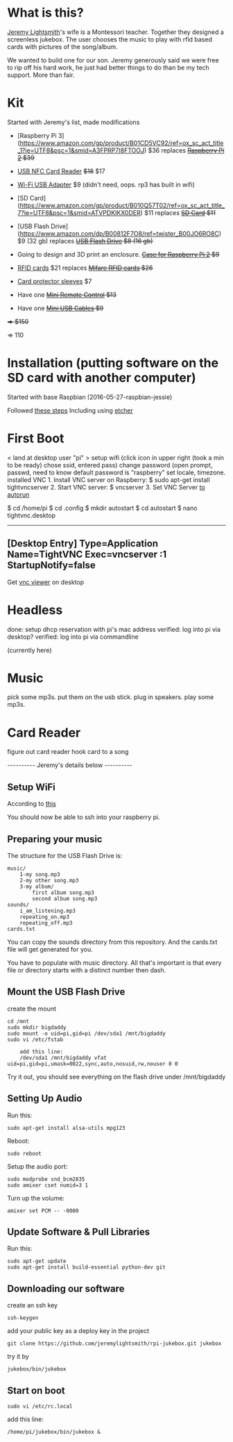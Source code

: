 What is this?
=============

[Jeremy Lightsmith](https://github.com/jeremylightsmith)'s wife is a Montessori teacher. Together they designed a screenless jukebox. The user chooses the music to play with rfid based cards with pictures of the song/album.

We wanted to build one for our son. Jeremy generously said we were free to rip off his hard work, he just had better things to do than be my tech support. More than fair.

Kit
===

Started with Jeremy's list, made modifications

* [Raspberry Pi 3] (https://www.amazon.com/gp/product/B01CD5VC92/ref=ox_sc_act_title_1?ie=UTF8&psc=1&smid=A3FPRP7I8FTOOJ)  $36 replaces ~~[Raspberry Pi 2](http://www.amazon.com/gp/product/B00T2U7R7I?psc=1&redirect=true&ref_=oh_aui_detailpage_o07_s00) $39~~ 

* [USB NFC Card Reader](http://www.amazon.com/gp/product/B00BYKPHSU?psc=1&redirect=true&ref_=oh_aui_detailpage_o04_s00) ~~$18~~ $17

* [Wi-Fi USB Adapter](http://www.amazon.com/gp/product/B003MTTJOY?psc=1&redirect=true&ref_=oh_aui_detailpage_o07_s00) $9 (didn't need, oops. rp3 has built in wifi)

* [SD Card] (https://www.amazon.com/gp/product/B010Q57T02/ref=ox_sc_act_title_7?ie=UTF8&psc=1&smid=ATVPDKIKX0DER) $11 replaces ~~[SD Card](http://www.amazon.com/gp/product/B00M55C0LK?psc=1&redirect=true&ref_=oh_aui_detailpage_o07_s00) $11~~ 

* [USB Flash Drive] (https://www.amazon.com/dp/B00812F7O8/ref=twister_B00JO6RO8C)  $9 (32 gb) replaces ~~[USB Flash Drive](http://www.amazon.com/gp/product/B005FYNSZA?psc=1&redirect=true&ref_=oh_aui_detailpage_o08_s00) $8 (16 gb)~~ 

* Going to design and 3D print an enclosure. ~~[Case for Raspberry Pi 2](http://www.amazon.com/Official-Raspberry-Pi-Foundation-Model/dp/B00ZW4RKFM/ref=pd_sim_147_11?ie=UTF8&dpID=21Vhd3vo7FL&dpSrc=sims&preST=_AC_UL160_SR160%2C160_&refRID=1ZKG2697ATZRSE53RKYA) $9~~ 

* [RFID cards](https://www.amazon.com/gp/product/B01H5L05RY/ref=ox_sc_act_title_4?ie=UTF8&psc=1&smid=A3WEW9HYH3EA1) $21 replaces ~~[Mifare RFID cards](http://www.amazon.com/gp/product/B00NN6UTKY?psc=1&redirect=true&ref_=oh_aui_detailpage_o06_s00) $26~~

* [Card protector sleeves](http://www.amazon.com/gp/product/B00B7TUIFA?psc=1&redirect=true&ref_=oh_aui_detailpage_o04_s00) $7

* Have one ~~[Mini Remote Control](http://www.amazon.com/gp/product/B00RBGB91K?psc=1&redirect=true&ref_=oh_aui_detailpage_o03_s00) $13~~ 

* Have one ~~[Mini USB Cables](http://www.amazon.com/gp/product/B007NLW3C2?psc=1&redirect=true&ref_=oh_aui_detailpage_o02_s00) $9~~ 


~~=> $150~~

=> 110





Installation (putting software on the SD card with another computer)
============

Started with base Raspbian (2016-05-27-raspbian-jessie)

Followed [these steps](https://www.raspberrypi.org/learning/software-guide/quickstart/)
Including using [etcher](https://www.etcher.io/)



First Boot
============
< land at desktop user "pi" >
setup wifi (click icon in upper right (took a min to be ready) chose ssid, entered pass)
change password (open prompt, passwd, need to know default password is "raspberry"
set locale, timezone.
installed VNC
     1. Install VNC server on Raspberry:
         $ sudo apt-get install tightvncserver
     2. Start VNC server:
         $ vncserver
     3. Set VNC Server [to autorun](https://learn.adafruit.com/adafruit-raspberry-pi-lesson-7-remote-control-with-vnc/running-vncserver-at-startup)

$ cd /home/pi
$ cd .config
$ mkdir autostart
$ cd autostart
$ nano tightvnc.desktop

------
[Desktop Entry]
Type=Application
Name=TightVNC
Exec=vncserver :1
StartupNotify=false
-----

Get [vnc viewer](http://tightvnc.com/download.php) on desktop
<other headless steps>

Headless
============
done: setup dhcp reservation with pi's mac address 
verified: log into pi via desktop?
verified: log into pi via commandline


(currently here)

Music
============
pick some mp3s. 
put them on the usb stick.
plug in speakers.
play some mp3s.

Card Reader
============
figure out card reader
hook card to a song



---------- Jeremy's details below ----------

Setup WiFi
----------

According to [this](https://techblog.willshouse.com/2013/06/11/solved-raspbian-with-edimax-ew-7811un-wifi-adapter-and-802-1x-authentication/)

You should now be able to ssh into your raspberry pi.

Preparing your music
--------------------

The structure for the USB Flash Drive is:

    music/
        1-my song.mp3
        2-my other song.mp3
        3-my album/
            first album song.mp3
            second album song.mp3
    sounds/
        i_am_listening.mp3
        repeating_on.mp3
        repeating_off.mp3
    cards.txt

You can copy the sounds directory from this repository. And the cards.txt file will get generated for you.

You have to populate with music directory. All that's important is that every file or directory starts with a distinct number then dash.


Mount the USB Flash Drive
-------------------------

create the mount

    cd /mnt
    sudo mkdir bigdaddy
    sudo mount -o uid=pi,gid=pi /dev/sda1 /mnt/bigdaddy
    sudo vi /etc/fstab

        add this line:
        /dev/sda1 /mnt/bigdaddy vfat uid=pi,gid=pi,umask=0022,sync,auto,nosuid,rw,nouser 0 0

Try it out, you should see everything on the flash drive under /mnt/bigdaddy

Setting Up Audio
----------------

Run this: 

    sudo apt-get install alsa-utils mpg123

Reboot:

    sudo reboot

Setup the audio port:

    sudo modprobe snd_bcm2835
    sudo amixer cset numid=3 1

Turn up the volume:

    amixer set PCM -- -0000

Update Software & Pull Libraries
--------------------------------

Run this:

    sudo apt-get update
    sudo apt-get install build-essential python-dev git

Downloading our software
------------------------

create an ssh key

    ssh-keygen

add your public key as a deploy key in the project

    git clone https://github.com/jeremylightsmith/rpi-jukebox.git jukebox

try it by

    jukebox/bin/jukebox

<!-- 
sudo apt-get install python-dev python-pip gcc
sudo apt-get install linux-headers-$(uname -r)
 -->

Start on boot
-------------

    sudo vi /etc/rc.local

add this line:

    /home/pi/jukebox/bin/jukebox &
